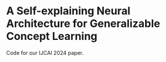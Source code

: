 # A Self-explaining Neural Architecture for Generalizable Concept Learning

Code for our IJCAI 2024 paper.
